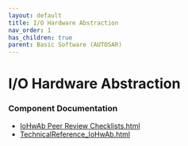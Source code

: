 ```yaml
---
layout: default
title: I/O Hardware Abstraction
nav_order: 1
has_children: true
parent: Basic Software (AUTOSAR)
---
```

# I/O Hardware Abstraction
### Component Documentation

- [IoHwAb Peer Review Checklists.html](doc/IoHwAb%20Peer%20Review%20Checklists.html)
- [TechnicalReference_IoHwAb.html](doc/TechnicalReference_IoHwAb.html)


